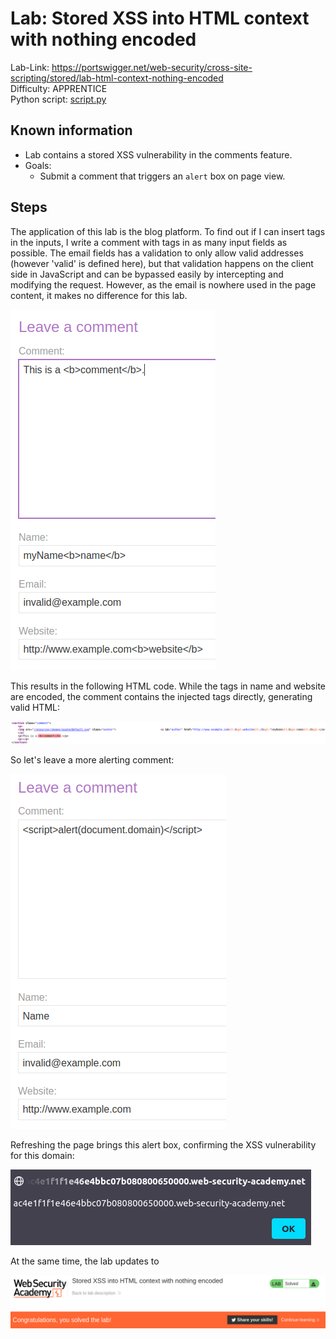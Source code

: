 # Lab: Stored XSS into HTML context with nothing encoded

Lab-Link: <https://portswigger.net/web-security/cross-site-scripting/stored/lab-html-context-nothing-encoded>  
Difficulty: APPRENTICE  
Python script: [script.py](script.py)  

## Known information

- Lab contains a stored XSS vulnerability in the comments feature.
- Goals:
  - Submit a comment that triggers an `alert` box on page view.

## Steps

The application of this lab is the blog platform. To find out if I can insert tags in the inputs, I write a comment with tags in as many input fields as possible. The email fields has a validation to only allow valid addresses (however 'valid' is defined here), but that validation happens on the client side in JavaScript and can be bypassed easily by intercepting and modifying the request. However, as the email is nowhere used in the page content, it makes no difference for this lab.

![insert_tags](img/insert_tags.png)

This results in the following HTML code. While the tags in name and website are encoded, the comment contains the injected tags directly, generating valid HTML:

![bold_comment](img/bold_comment.png)

So let's leave a more alerting comment:

![alert](img/alert.png)

Refreshing the page brings this alert box, confirming the XSS vulnerability for this domain:

![alert_box](img/alert_box.png)

At the same time, the lab updates to

![success](img/success.png)
